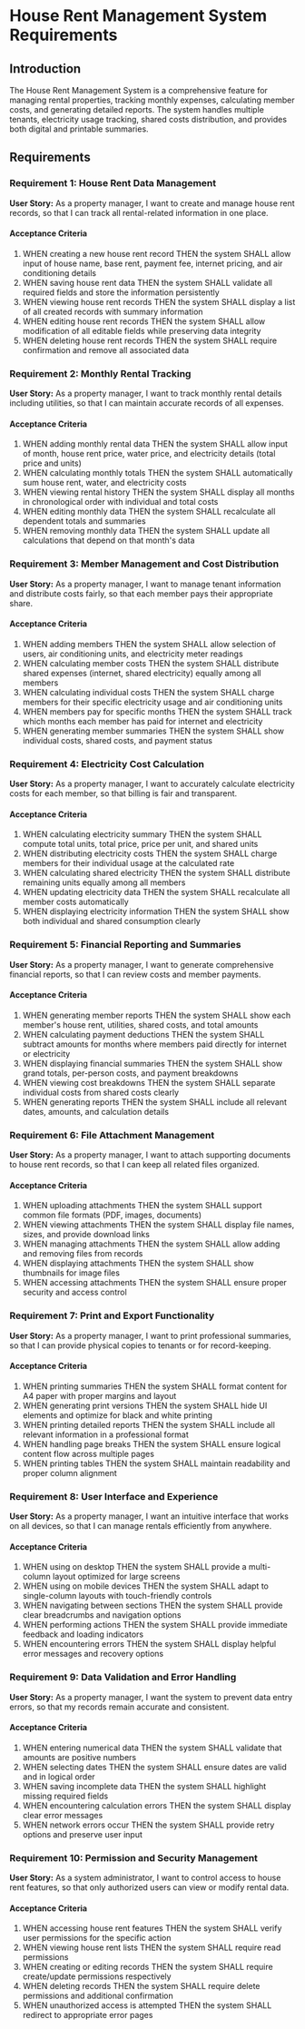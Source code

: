 # House Rent Management System Requirements

## Introduction

The House Rent Management System is a comprehensive feature for managing rental properties, tracking monthly expenses, calculating member costs, and generating detailed reports. The system handles multiple tenants, electricity usage tracking, shared costs distribution, and provides both digital and printable summaries.

## Requirements

### Requirement 1: House Rent Data Management

**User Story:** As a property manager, I want to create and manage house rent records, so that I can track all rental-related information in one place.

#### Acceptance Criteria

1. WHEN creating a new house rent record THEN the system SHALL allow input of house name, base rent, payment fee, internet pricing, and air conditioning details
2. WHEN saving house rent data THEN the system SHALL validate all required fields and store the information persistently
3. WHEN viewing house rent records THEN the system SHALL display a list of all created records with summary information
4. WHEN editing house rent records THEN the system SHALL allow modification of all editable fields while preserving data integrity
5. WHEN deleting house rent records THEN the system SHALL require confirmation and remove all associated data

### Requirement 2: Monthly Rental Tracking

**User Story:** As a property manager, I want to track monthly rental details including utilities, so that I can maintain accurate records of all expenses.

#### Acceptance Criteria

1. WHEN adding monthly rental data THEN the system SHALL allow input of month, house rent price, water price, and electricity details (total price and units)
2. WHEN calculating monthly totals THEN the system SHALL automatically sum house rent, water, and electricity costs
3. WHEN viewing rental history THEN the system SHALL display all months in chronological order with individual and total costs
4. WHEN editing monthly data THEN the system SHALL recalculate all dependent totals and summaries
5. WHEN removing monthly data THEN the system SHALL update all calculations that depend on that month's data

### Requirement 3: Member Management and Cost Distribution

**User Story:** As a property manager, I want to manage tenant information and distribute costs fairly, so that each member pays their appropriate share.

#### Acceptance Criteria

1. WHEN adding members THEN the system SHALL allow selection of users, air conditioning units, and electricity meter readings
2. WHEN calculating member costs THEN the system SHALL distribute shared expenses (internet, shared electricity) equally among all members
3. WHEN calculating individual costs THEN the system SHALL charge members for their specific electricity usage and air conditioning units
4. WHEN members pay for specific months THEN the system SHALL track which months each member has paid for internet and electricity
5. WHEN generating member summaries THEN the system SHALL show individual costs, shared costs, and payment status

### Requirement 4: Electricity Cost Calculation

**User Story:** As a property manager, I want to accurately calculate electricity costs for each member, so that billing is fair and transparent.

#### Acceptance Criteria

1. WHEN calculating electricity summary THEN the system SHALL compute total units, total price, price per unit, and shared units
2. WHEN distributing electricity costs THEN the system SHALL charge members for their individual usage at the calculated rate
3. WHEN calculating shared electricity THEN the system SHALL distribute remaining units equally among all members
4. WHEN updating electricity data THEN the system SHALL recalculate all member costs automatically
5. WHEN displaying electricity information THEN the system SHALL show both individual and shared consumption clearly

### Requirement 5: Financial Reporting and Summaries

**User Story:** As a property manager, I want to generate comprehensive financial reports, so that I can review costs and member payments.

#### Acceptance Criteria

1. WHEN generating member reports THEN the system SHALL show each member's house rent, utilities, shared costs, and total amounts
2. WHEN calculating payment deductions THEN the system SHALL subtract amounts for months where members paid directly for internet or electricity
3. WHEN displaying financial summaries THEN the system SHALL show grand totals, per-person costs, and payment breakdowns
4. WHEN viewing cost breakdowns THEN the system SHALL separate individual costs from shared costs clearly
5. WHEN generating reports THEN the system SHALL include all relevant dates, amounts, and calculation details

### Requirement 6: File Attachment Management

**User Story:** As a property manager, I want to attach supporting documents to house rent records, so that I can keep all related files organized.

#### Acceptance Criteria

1. WHEN uploading attachments THEN the system SHALL support common file formats (PDF, images, documents)
2. WHEN viewing attachments THEN the system SHALL display file names, sizes, and provide download links
3. WHEN managing attachments THEN the system SHALL allow adding and removing files from records
4. WHEN displaying attachments THEN the system SHALL show thumbnails for image files
5. WHEN accessing attachments THEN the system SHALL ensure proper security and access control

### Requirement 7: Print and Export Functionality

**User Story:** As a property manager, I want to print professional summaries, so that I can provide physical copies to tenants or for record-keeping.

#### Acceptance Criteria

1. WHEN printing summaries THEN the system SHALL format content for A4 paper with proper margins and layout
2. WHEN generating print versions THEN the system SHALL hide UI elements and optimize for black and white printing
3. WHEN printing detailed reports THEN the system SHALL include all relevant information in a professional format
4. WHEN handling page breaks THEN the system SHALL ensure logical content flow across multiple pages
5. WHEN printing tables THEN the system SHALL maintain readability and proper column alignment

### Requirement 8: User Interface and Experience

**User Story:** As a property manager, I want an intuitive interface that works on all devices, so that I can manage rentals efficiently from anywhere.

#### Acceptance Criteria

1. WHEN using on desktop THEN the system SHALL provide a multi-column layout optimized for large screens
2. WHEN using on mobile devices THEN the system SHALL adapt to single-column layouts with touch-friendly controls
3. WHEN navigating between sections THEN the system SHALL provide clear breadcrumbs and navigation options
4. WHEN performing actions THEN the system SHALL provide immediate feedback and loading indicators
5. WHEN encountering errors THEN the system SHALL display helpful error messages and recovery options

### Requirement 9: Data Validation and Error Handling

**User Story:** As a property manager, I want the system to prevent data entry errors, so that my records remain accurate and consistent.

#### Acceptance Criteria

1. WHEN entering numerical data THEN the system SHALL validate that amounts are positive numbers
2. WHEN selecting dates THEN the system SHALL ensure dates are valid and in logical order
3. WHEN saving incomplete data THEN the system SHALL highlight missing required fields
4. WHEN encountering calculation errors THEN the system SHALL display clear error messages
5. WHEN network errors occur THEN the system SHALL provide retry options and preserve user input

### Requirement 10: Permission and Security Management

**User Story:** As a system administrator, I want to control access to house rent features, so that only authorized users can view or modify rental data.

#### Acceptance Criteria

1. WHEN accessing house rent features THEN the system SHALL verify user permissions for the specific action
2. WHEN viewing house rent lists THEN the system SHALL require read permissions
3. WHEN creating or editing records THEN the system SHALL require create/update permissions respectively
4. WHEN deleting records THEN the system SHALL require delete permissions and additional confirmation
5. WHEN unauthorized access is attempted THEN the system SHALL redirect to appropriate error pages